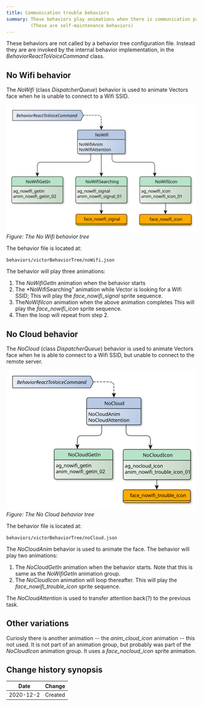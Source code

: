 ```yaml
---
title: Communication trouble behaviors
summary: These behaviors play animations when there is communication problems.
         (These are self-maintenance behaviors)
---
```


These behaviors are not called by a behavior tree configuration file.
Instead they are are invoked by the internal behavior implementation,
in the *BehaviorReactToVoiceCommand* class.

## No Wifi behavior

The *NoWifi* (class *DispatcherQueue*) behavior is used to animate Vectors
face when he is unable to connect to a Wifi SSID.

![No Wifi behavior diagram](noWifi.svg#zoom)
*Figure: The No Wifi behavior tree*

The behavior file is located at:

    behaviors/victorBehaviorTree/noWifi.json

The behavior will play three animations:

1. The *NoWifiGetIn* animation when the behavior starts
2. The *NoWifiSearching" animation while Vector is looking for a Wifi SSID;
   This will play the *face_nowifi_signal* sprite sequence.
3. The*NoWifiIcon* animation when the above animation completes
   This will play the *face_nowifi_icon* sprite sequence.
4. Then the loop will repeat from step 2.   


## No Cloud behavior


The *NoCloud* (class *DispatcherQueue*) behavior is used to animate Vectors
face when he is able to connect to a Wifi SSID, but unable to connect to the
remote server.

![No Cloud behavior diagram](noCloud.svg#zoom)
*Figure: The No Cloud behavior tree*

The behavior file is located at:

    behaviors/victorBehaviorTree/noCloud.json


The *NoCloudAnim* behavior is used to animate the face.
The behavior will play two animations:

1. The *NoCloudGetIn* animation when the behavior starts.  Note that this is
   same as the *NoWifiGetIn* animation group.
2. The *NoCloudIcon* animation will loop thereafter.
   This will play the *face_nowifi_trouble_icon* sprite sequence.


The *NoCloudAttention* is used to transfer attention back(?)
to the previous task.

## Other variations

Curiosly there is another animation -- the *anim_cloud_icon* animation -- this
not used.  It is not part of an animation group, but probably was part of the
*NoCloudIcon* animation group.  It uses a *face_nocloud_icon*  sprite animation.


## Change history synopsis


|Date|Change|
|----|------|
|2020-12-2|Created|
